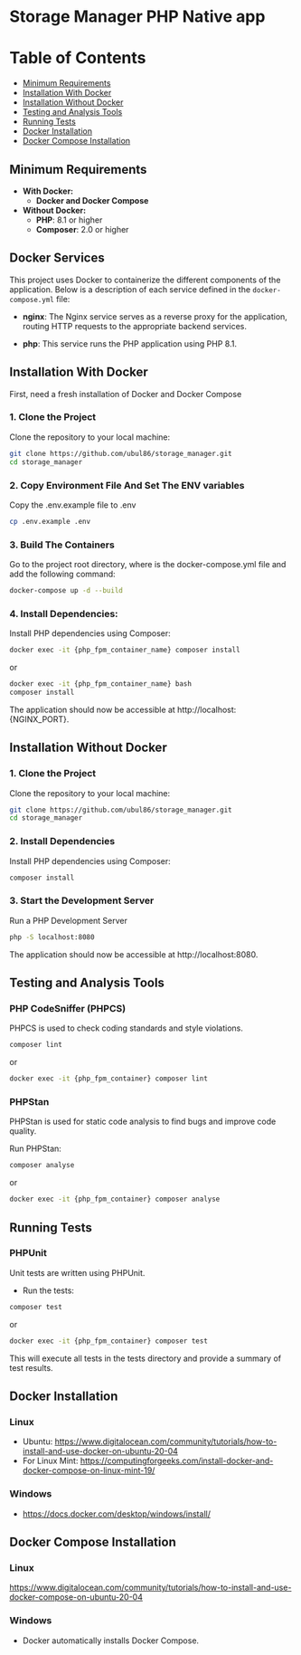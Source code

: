 # Storage Manager PHP Native app

# Table of Contents

- [Minimum Requirements](#minimum-requirements)
- [Installation With Docker](#installation-with-docker)
- [Installation Without Docker](#installation-without-docker)
- [Testing and Analysis Tools](#testing-and-analysis-tools)
- [Running Tests](#running-tests)
- [Docker Installation](#docker-installation)
- [Docker Compose Installation](#docker-compose-installation)

## Minimum Requirements

- **With Docker:**
  - **Docker and Docker Compose**
- **Without Docker:**
  - **PHP**: 8.1 or higher
  - **Composer**: 2.0 or higher

## Docker Services

This project uses Docker to containerize the different components of the application. Below is a description of each service defined in the `docker-compose.yml` file:

- **nginx**: The Nginx service serves as a reverse proxy for the application, routing HTTP requests to the appropriate backend services.

- **php**: This service runs the PHP application using PHP 8.1. 

## Installation With Docker

First, need a fresh installation of Docker and Docker Compose

### 1. Clone the Project

Clone the repository to your local machine:

```bash
git clone https://github.com/ubul86/storage_manager.git
cd storage_manager
```

### 2. Copy Environment File And Set The ENV variables

Copy the .env.example file to .env

```bash
cp .env.example .env
```

### 3. Build The Containers

Go to the project root directory, where is the docker-compose.yml file and add the following command:

```bash
docker-compose up -d --build
```

### 4. Install Dependencies:

Install PHP dependencies using Composer:

```bash
docker exec -it {php_fpm_container_name} composer install
```

or
```bash
docker exec -it {php_fpm_container_name} bash
composer install
```

The application should now be accessible at http://localhost:{NGINX_PORT}.


## Installation Without Docker

### 1. Clone the Project

Clone the repository to your local machine:

```bash
git clone https://github.com/ubul86/storage_manager.git
cd storage_manager
```

### 2. Install Dependencies

Install PHP dependencies using Composer:

```bash
composer install
```

### 3. Start the Development Server

Run a PHP Development Server

```bash
php -S localhost:8080
```

The application should now be accessible at http://localhost:8080.

## Testing and Analysis Tools

### PHP CodeSniffer (PHPCS)

PHPCS is used to check coding standards and style violations.

```bash
composer lint
```

or

```bash
docker exec -it {php_fpm_container} composer lint
```

### PHPStan

PHPStan is used for static code analysis to find bugs and improve code quality.

Run PHPStan:

```bash
composer analyse
```

or

```bash
docker exec -it {php_fpm_container} composer analyse
```

## Running Tests

### PHPUnit

Unit tests are written using PHPUnit. 

- Run the tests:
```bash
composer test
```

or

```bash
docker exec -it {php_fpm_container} composer test
```

This will execute all tests in the tests directory and provide a summary of test results.

## Docker Installation

### Linux

- Ubuntu: https://www.digitalocean.com/community/tutorials/how-to-install-and-use-docker-on-ubuntu-20-04
- For Linux Mint: https://computingforgeeks.com/install-docker-and-docker-compose-on-linux-mint-19/

### Windows

- https://docs.docker.com/desktop/windows/install/

## Docker Compose Installation

### Linux

https://www.digitalocean.com/community/tutorials/how-to-install-and-use-docker-compose-on-ubuntu-20-04

### Windows
- Docker automatically installs Docker Compose.